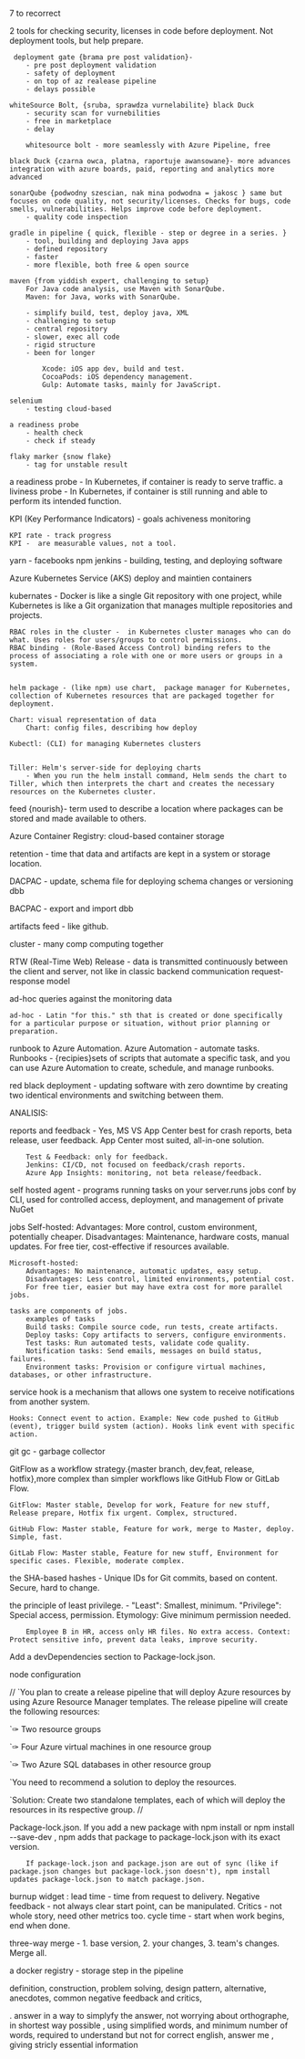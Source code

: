 7 to recorrect 

2 tools for checking security, licenses in code before deployment. Not deployment tools, but help prepare.
 
     deployment gate {brama pre post validation}-
        - pre post deployment validation
        - safety of deployment
        - on top of az realease pipeline
        - delays possible

    whiteSource Bolt, {sruba, sprawdza vurnelabilite} black Duck
        - security scan for vurnebilities
        - free in marketplace
        - delay 

        whitesource bolt - more seamlessly with Azure Pipeline, free
   
    black Duck {czarna owca, platna, raportuje awansowane}- more advances integration with azure boards, paid, reporting and analytics more advanced  
    
    sonarQube {podwodny szescian, nak mina podwodna = jakosc } same but focuses on code quality, not security/licenses. Checks for bugs, code smells, vulnerabilities. Helps improve code before deployment.
        - quality code inspection    

    gradle in pipeline { quick, flexible - step or degree in a series. }
        - tool, building and deploying Java apps
        - defined repository
        - faster
        - more flexible, both free & open source

    maven {from yiddish expert, challenging to setup}
        For Java code analysis, use Maven with SonarQube.
        Maven: for Java, works with SonarQube.

        - simplify build, test, deploy java, XML
        - challenging to setup
        - central repository
        - slower, exec all code 
        - rigid structure 
        - been for longer

            Xcode: iOS app dev, build and test.
            CocoaPods: iOS dependency management.
            Gulp: Automate tasks, mainly for JavaScript.

    selenium
        - testing cloud-based

    a readiness probe
        - health check
        - check if steady 

    flaky marker {snow flake}
        - tag for unstable result 

a readiness probe - In Kubernetes, if container is ready to serve traffic.
a liviness probe - In Kubernetes, if container is still running and able to perform its intended function.

KPI (Key Performance Indicators)
    - goals achiveness monitoring

    KPI rate - track progress
    KPI -  are measurable values, not a tool. 

yarn - facebooks npm 
jenkins - building, testing, and deploying software

Azure Kubernetes Service (AKS) deploy and maintien containers

kubernates - Docker is like a single Git repository with one project, while Kubernetes is like a Git organization that manages multiple repositories and projects.

    RBAC roles in the cluster -  in Kubernetes cluster manages who can do what. Uses roles for users/groups to control permissions.
    RBAC binding - (Role-Based Access Control) binding refers to the process of associating a role with one or more users or groups in a system.


    helm package - (like npm) use chart,  package manager for Kubernetes,  collection of Kubernetes resources that are packaged together for deployment.

    Chart: visual representation of data
        Chart: config files, describing how deploy

    Kubectl: (CLI) for managing Kubernetes clusters


    Tiller: Helm's server-side for deploying charts
        - When you run the helm install command, Helm sends the chart to Tiller, which then interprets the chart and creates the necessary resources on the Kubernetes cluster. 

feed {nourish}- term used to describe a location where packages can be stored and made available to others. 

Azure Container Registry: cloud-based container storage

retention -  time that data and artifacts are kept in a system or storage location. 

DACPAC - update, schema file for deploying schema changes or versioning dbb

BACPAC - export and import dbb

artifacts feed - like github. 

cluster - many comp computing together

RTW (Real-Time Web) Release -  data is transmitted continuously between the client and server, not like in classic backend communication request-response model

ad-hoc queries against the monitoring data

    ad-hoc - Latin "for this." sth that is created or done specifically for a particular purpose or situation, without prior planning or preparation.

runbook to Azure Automation.
    Azure Automation - automate tasks. 
    Runbooks - {recipies}sets of scripts that automate a specific task, and you can use Azure Automation to create, schedule, and manage runbooks.

red black deployment - updating software with zero downtime by creating two identical environments and switching between them.

ANALISIS: 

reports and feedback 
    - Yes, MS VS App Center best for crash reports, beta release, user feedback.
    App Center most suited, all-in-one solution.

        Test & Feedback: only for feedback.
        Jenkins: CI/CD, not focused on feedback/crash reports.
        Azure App Insights: monitoring, not beta release/feedback.

self hosted agent - programs running tasks on your server.runs jobs conf by CLI, used for controlled access, deployment, and management of private NuGet 

jobs 
    Self-hosted:
        Advantages: More control, custom environment, potentially cheaper.
        Disadvantages: Maintenance, hardware costs, manual updates.
        For free tier, cost-effective if resources available.

    Microsoft-hosted:
        Advantages: No maintenance, automatic updates, easy setup.
        Disadvantages: Less control, limited environments, potential cost.
        For free tier, easier but may have extra cost for more parallel jobs.    
    
    tasks are components of jobs.
        examples of tasks
        Build tasks: Compile source code, run tests, create artifacts.
        Deploy tasks: Copy artifacts to servers, configure environments.
        Test tasks: Run automated tests, validate code quality.
        Notification tasks: Send emails, messages on build status, failures.
        Environment tasks: Provision or configure virtual machines, databases, or other infrastructure.

service hook is a mechanism that allows one system to receive notifications from another system. 
        
    Hooks: Connect event to action. Example: New code pushed to GitHub (event), trigger build system (action). Hooks link event with specific action.

git gc - garbage collector


GitFlow as a workflow strategy.{master branch, dev,feat, release, hotfix},more complex than simpler workflows like GitHub Flow or GitLab Flow. 

    GitFlow: Master stable, Develop for work, Feature for new stuff, Release prepare, Hotfix fix urgent. Complex, structured.

    GitHub Flow: Master stable, Feature for work, merge to Master, deploy. Simple, fast.

    GitLab Flow: Master stable, Feature for new stuff, Environment for specific cases. Flexible, moderate complex.

 the SHA-based hashes - Unique IDs for Git commits, based on content. Secure, hard to change.
 
  the principle of least privilege. - "Least": Smallest, minimum.
    "Privilege": Special access, permission.
        Etymology: Give minimum permission needed.

        Employee B in HR, access only HR files. No extra access. Context: Protect sensitive info, prevent data leaks, improve security.


Add a devDependencies section to Package-lock.json.

node configuration


//
`You plan to create a release pipeline that will deploy Azure resources by using Azure Resource Manager templates. The release pipeline will create the following resources:

`✑ Two resource groups

`✑ Four Azure virtual machines in one resource group

`✑ Two Azure SQL databases in other resource group

`You need to recommend a solution to deploy the resources.

`Solution: Create two standalone templates, each of which will deploy the resources in its respective group.
//
   
Package-lock.json.
          If you add a new package with npm install <package> or npm install --save-dev <package>, npm adds that package to package-lock.json with its exact version.

        If package-lock.json and package.json are out of sync (like if package.json changes but package-lock.json doesn't), npm install updates package-lock.json to match package.json.

burnup widget : 
    lead time - time from request to delivery.
        Negative feedback - not always clear start point, can be manipulated.
        Critics - not whole story, need other metrics too.
    cycle time -  start when work begins, end when done.

three-way merge -  1. base version, 2. your changes, 3. team's changes. Merge all.

a docker registry - storage step in the pipeline

>>>>>>>>>>>>>>>>>>>>>>>>>>>>>

definition, construction, problem solving, design pattern, alternative, anecdotes, common negative feedback and critics, 

.  answer in a way to simplyfy the answer, not worrying about orthographe, in shortest way possible , using simplified words, and minimum number of words, required to understand but not for correct english, answer me , giving stricly essential information